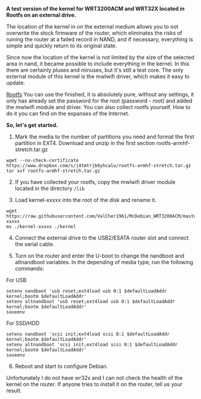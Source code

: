 **A test version of the kernel for WRT3200ACM and WRT32X located in Rootfs on an external drive.**

The location of the kernel in on the external medium allows you to not overwrite the stock firmware of the router, which eliminates the risks of ruining the router at a failed record in NAND, and if necessary, everything is simple and quickly return to its original state.

Since now the location of the kernel is not limited by the size of the selected area in nand, it became possible to include everything in the kernel. In this there are certainly pluses and minuses, but it's still a test core. The only external module of this kernel is the mwlwifi driver, which makes it easy to update.

[Rootfs](https://www.dropbox.com/s/j4tmtrjb6yhcalu/rootfs-armhf-stretch.tar.gz?dl=0) You can use the finished, it is absolutely pure, without any settings, it only has already set the password for the root (password - root) and added the mwlwifi module and driver. You can also collect rootfs yourself. How to do it you can find on the expanses of the Internet.

**So, let's get started.**

1. Mark the media to the number of partitions you need and format the first partition in EXT4. 
Download and unzip in the first section rootfs-armhf-stretch.tar.gz
```
wget --no-check-certificate https://www.dropbox.com/s/j4tmtrjb6yhcalu/rootfs-armhf-stretch.tar.gz
tar xvf rootfs-armhf-stretch.tar.gz
```
2. If you have collected your rootfs, copy the mwlwifi driver module located in the directory `/lib`

3. Load kernel-xxxxx into the root of the disk and rename it.
```
wget https://raw.githubusercontent.com/ValCher1961/McDebian_WRT3200ACM/master/test/kernel-xxxxx
mv ./kernel-xxxxx ./kernel
```
4. Connect the external drive to the USB2/ESATA router slot and connect the serial cable. 

5. Turn on the router and enter the U-boot to change the nandboot and altnandboot variables. 
In the depending of media type, run the following commands:

 For USB
```
setenv nandboot 'usb reset;ext4load usb 0:1 $defaultLoadAddr kernel;bootm $defaultLoadAddr'
setenv altnandboot 'usb reset;ext4load usb 0:1 $defaultLoadAddr kernel;bootm $defaultLoadAddr'
saveenv
```
 For SSD/HDD
```
setenv nandboot 'scsi init;ext4load scsi 0:1 $defaultLoadAddr kernel;bootm $defaultLoadAddr'
setenv altnandboot 'scsi init;ext4load scsi 0:1 $defaultLoadAddr kernel;bootm $defaultLoadAddr'
saveenv
```
6. Reboot and start to configure Debian.

Unfortunately I do not have wr32x and I can not check the health of the kernel on the router.
If anyone tries to install it on the router, tell us your result.
